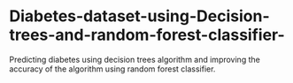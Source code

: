 # Diabetes-dataset-using-Decision-trees-and-random-forest-classifier-
Predicting diabetes using decision trees algorithm and improving the accuracy of the algorithm using random forest classifier.
